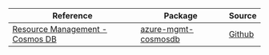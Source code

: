 | Reference | Package | Source |
|---|---|---|
|[Resource Management - Cosmos DB](mgmt-cosmosdb-readme.md)|[azure-mgmt-cosmosdb](https://pypi.org/project/azure-mgmt-cosmosdb)|[Github](https://github.com/Azure/azure-sdk-for-python/blob/main/sdk/cosmos/azure-mgmt-cosmosdb)|
